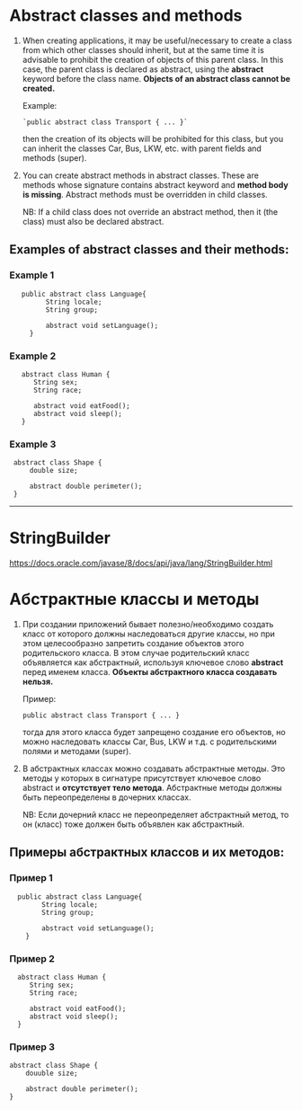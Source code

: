 # Abstract classes and methods

1. When creating applications, it may be useful/necessary to create a class from which other classes should inherit,
   but at the same time it is advisable to prohibit the creation of objects of this parent class.
   In this case, the parent class is declared as abstract,
   using the **abstract** keyword before the class name.
   **Objects of an abstract class cannot be created.**

   Example:

       `public abstract class Transport { ... }`

   then the creation of its objects will be prohibited for this class, but you can inherit the classes Car, Bus, LKW, etc.
   with parent fields and methods (super).

2. You can create abstract methods in abstract classes. These are methods whose signature contains
   abstract keyword and **method body is missing**. Abstract methods must be overridden
   in child classes.

   NB: If a child class does not override an abstract method, then it (the class)
   must also be declared abstract.

## Examples of abstract classes and their methods:

### Example 1
       public abstract class Language{
             String locale;
             String group;
      
             abstract void setLanguage();
         }

### Example 2
       abstract class Human {
          String sex;
          String race;

          abstract void eatFood();
          abstract void sleep();
       }

### Example 3
     abstract class Shape {
         double size;

         abstract double perimeter();
     }

_________________________________________________________

# StringBuilder

https://docs.oracle.com/javase/8/docs/api/java/lang/StringBuilder.html


# Абстрактные классы и методы

1. При создании приложений бывает полезно/необходимо создать класс от которого должны наследоваться другие классы, 
   но при этом целесообразно запретить создание объектов этого родительского класса.
   В этом случае родительский класс объявляется как абстрактный,
   используя ключевое слово **abstract** перед именем класса. 
   **Объекты абстрактного класса создавать нельзя.**

   Пример:
   
      `public abstract class Transport { ... }`

   тогда для этого класса будет запрещено создание его объектов, но можно наследовать классы Car, Bus, LKW и т.д.
   с родительскими полями и методами (super).

2. В абстрактных классах можно создавать абстрактные методы. Это методы у которых в сигнатуре присутствует
   ключевое слово abstract и **отсутствует тело метода**. Абстрактные методы должны быть переопределены 
   в дочерних классах. 
   
   NB: Если дочерний класс не переопределяет абстрактный метод, то он (класс) 
   тоже должен быть объявлен как абстрактный.

## Примеры абстрактных классов и их методов:

### Пример 1
      public abstract class Language{
            String locale;
            String group;
      
            abstract void setLanguage();
        }

### Пример 2
      abstract class Human {
         String sex;
         String race;

         abstract void eatFood();
         abstract void sleep();
      }

### Пример 3 
    abstract class Shape {
        douuble size;

        abstract double perimeter();
    }

